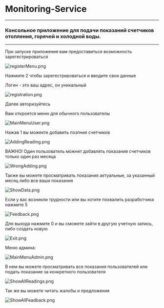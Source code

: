 # Monitoring-Service

----

### Консольное приложение для подачи показаний счетчиков отопления, горячей и холодной воды.
 

----


При запуске приложения вам предоставиться возможность зарегестрироваться

![registerMenu.png](images/RegisterMenu.png)

Нажмите 2 чтобы зарегестрироваться и вводите свои данные

Логин - это ваш адрес, он уникальный

![registration.png](images/Registration.png)

Далее авторизуйтесь

Вам откроется меню для обычного пользователы

![MainMenuUser.png](images/MainMenuUser.png)

Нажав 1 вы можекте добавить позпния счетчиков

![AddingReading.png](images/AddingReading.png)

ВАЖНО! Один пользователь можнет добавлять показания счетчиков только один раз месяца

![WrongAdding.png](images/WrongAdding.png)

Также вы можете просматривать показания актуальные, за указанный месяц либо все ваши показания

![ShowData.png](images/ShowData.png)

Если у вас возникли трудности или вы хотите похвалить разработчика нажмите 5

![Feedback.png](images/Feedback.png)

Для выхода нажмите 0 и вы сможете зайти в другую учетную запись, либо создать новую

![Exit.png](images/Exit.png)

Меню админа:

![MainMenuAdmin.png](images/MainMenuAdmin.png)

В нем вы можете просматривать все показания пользователей или подать показание за конкретного пользователя

![ShowAllReadings.png](images/ShowAllReadings.png)

Так же вы можете читать жалобы и предложения

![ShowAllFeadback.png](images/ShowAllFeadback.png)


